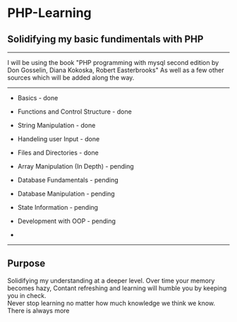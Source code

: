 # PHP-Learning
<h2>Solidifying my basic fundimentals with PHP</h2>


<hr>
I will be using the book "PHP programming with mysql second edition by Don Gosselin, Diana Kokoska, Robert Easterbrooks" As well as a few other sources which will be added along the way.

<hr>

<ul>
  <li><p>Basics                          - done</p></li>
  <li><p>Functions and Control Structure - done</p></li>
  <li><p>String Manipulation             - done</p></li>
  <li><p>Handeling user Input            - done</p></li>
  <li><p>Files and Directories           - done</p></li>
  <li><p>Array Manipulation (In Depth)   - pending</p></li>
  <li><p>Database Fundamentals           - pending</p></li>
  <li><p>Database Manipulation           - pending</p></li>
  <li><p>State Information               - pending</p></li>
  <li><p>Development with OOP            - pending</p></li>
  <li><p></p></li>

</ul>

<hr>
<h2>Purpose</h2>
<p>Solidifying my understanding at a deeper level. Over time your memory becomes hazy, Contant refreshing and learning will humble you by keeping you in check. <br> Never stop learning no matter how much knowledge we think we know. There is always more</p>
